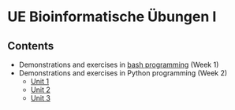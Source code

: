 # UE Bioinformatische Übungen I

## Contents

- Demonstrations and exercises in [bash programming](Script_UNIX.md) (Week 1)
- Demonstrations and exercises in Python programming (Week 2)
  - [Unit 1](python1.md)
  - [Unit 2](python2.md)
  - [Unit 3](python3.md)
